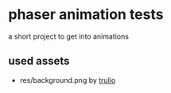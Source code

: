# phaser animation tests

a short project to get into animations

## used assets

* res/background.png by [trulio](https://opengameart.org/content/village-in-the-valley)